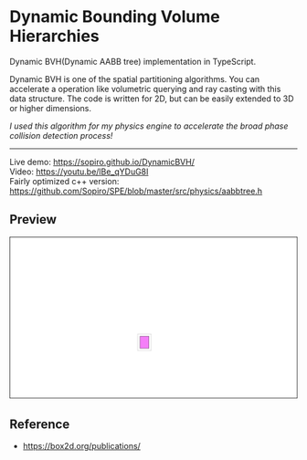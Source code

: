 # Dynamic Bounding Volume Hierarchies
Dynamic BVH(Dynamic AABB tree) implementation in TypeScript.  

Dynamic BVH is one of the spatial partitioning algorithms. You can accelerate a operation like volumetric querying and ray casting with this data structure. The code is written for 2D, but can be easily extended to 3D or higher dimensions.  

*I used this algorithm for my physics engine to accelerate the broad phase collision detection process!*

---

Live demo: https://sopiro.github.io/DynamicBVH/  
Video: https://youtu.be/lBe_qYDuG8I  
Fairly optimized c++ version: https://github.com/Sopiro/SPE/blob/master/src/physics/aabbtree.h  

## Preview
![img](.github/preview.gif)

## Reference
- https://box2d.org/publications/

